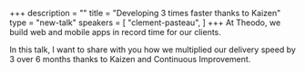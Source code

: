 +++
description = ""
title = "Developing 3 times faster thanks to Kaizen"
type = "new-talk"
speakers = [
        "clement-pasteau",
]
+++
At Theodo, we build web and mobile apps in record time for our clients. 

In this talk, I want to share with you how we multiplied our delivery speed by 3 over 6 months thanks to Kaizen and Continuous Improvement.